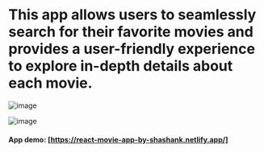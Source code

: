 # This app allows users to seamlessly search for their favorite movies and provides a user-friendly experience to explore in-depth details about each movie.

![image](https://github.com/Shashankok/React-Movie-App/assets/51077341/d04fcee2-defa-4c65-ad7d-d9043d59b8b5)

![image](https://github.com/Shashankok/React-Movie-App/assets/51077341/518893c3-b876-4193-b1a8-adef3729cd60)


#### App demo: [https://react-movie-app-by-shashank.netlify.app/]
